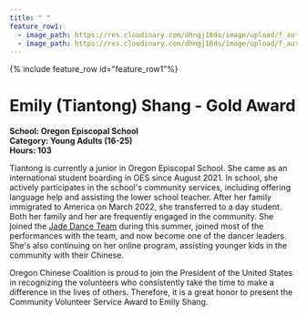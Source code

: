 ```yaml
---
title: " "
feature_row1:
  - image_path: https://res.cloudinary.com/dhngj18do/image/upload/f_auto,q_auto/v1/images/pvsa/2022_Emily_Shang
  - image_path: https://res.cloudinary.com/dhngj18do/image/upload/f_auto,q_auto/v1/images/activities/year_2022
---
```


{% include feature_row id="feature_row1"%}

# Emily (Tiantong) Shang - Gold Award

**School: Oregon Episcopal School**  
**Category: Young Adults (16-25)**  
**Hours: 103**  

Tiantong is currently a junior in Oregon Episcopal School. She came as an international student boarding in OES since August 2021. In school, she actively participates in the school's community services, including offering language help and assisting the lower school teacher. After her family immigrated to America on March 2022, she transferred to a day student. Both her family and her are frequently engaged in the community. She joined the [Jade Dance Team](https://pdxchinese.org/youthdance/) during this summer, joined most of the performances with the team, and now become one of the dancer leaders. She's also continuing on her online program, assisting younger kids in the community with their Chinese.

Oregon Chinese Coalition is proud to join the President of the United States in recognizing the volunteers who consistently take the time to make a difference in the lives of others. Therefore, it is a great honor to present the Community Volunteer Service Award to Emily Shang.
